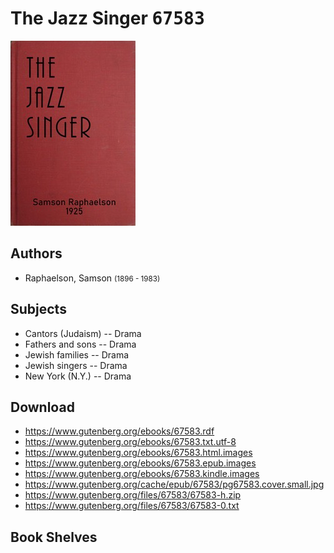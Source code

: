 # The Jazz Singer <kbd>67583</kbd>

![](./cover.medium.jpg "")

## Authors


 - Raphaelson, Samson <small>(1896 - 1983)</small>

## Subjects


 - Cantors (Judaism) -- Drama
 - Fathers and sons -- Drama
 - Jewish families -- Drama
 - Jewish singers -- Drama
 - New York (N.Y.) -- Drama

## Download


 - https://www.gutenberg.org/ebooks/67583.rdf
 - https://www.gutenberg.org/ebooks/67583.txt.utf-8
 - https://www.gutenberg.org/ebooks/67583.html.images
 - https://www.gutenberg.org/ebooks/67583.epub.images
 - https://www.gutenberg.org/ebooks/67583.kindle.images
 - https://www.gutenberg.org/cache/epub/67583/pg67583.cover.small.jpg
 - https://www.gutenberg.org/files/67583/67583-h.zip
 - https://www.gutenberg.org/files/67583/67583-0.txt

## Book Shelves


